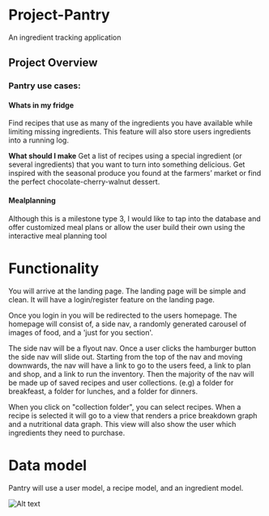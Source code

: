 # Project-Pantry
An ingredient tracking application


## Project Overview
### Pantry use cases:
#### Whats in my fridge
Find recipes that use as many of the
ingredients you have available while limiting missing
ingredients. This feature will also store users ingredients into a running log.

**What should I make**
Get a list of recipes using a special
ingredient (or several ingredients) that
you want to turn into something
delicious.
Get inspired with the seasonal produce
you found at the farmers’ market or find
the perfect chocolate-cherry-walnut
dessert.


#### Mealplanning
Although this is a milestone type 3, I would like to tap into the database and offer customized meal plans or allow the user build their own using the interactive meal planning tool



# Functionality

You will arrive at the landing page. The landing page will be simple and clean. It will have a login/register feature on the landing page.

Once you login in you will be redirected to the users homepage. The homepage will consist of, a side nav, a randomly generated carousel of images of food, and a 'just for you section'.

The side nav will be a flyout nav. Once a user clicks the hamburger button the side nav will slide out. Starting from the top of the nav and moving downwards, the nav will have a link to go to the users feed, a link to plan and shop, and a link to run the inventory. Then the majority of the nav will be made up of saved recipes and user collections. (e.g) a folder for breakfeast, a folder for lunches, and a folder for dinners.

When you click on "collection folder", you can select recipes. When a recipe is selected it will go to a view that renders a price breakdown graph and a nutritional data graph. This view will also show the user which ingredients they need to purchase.

# Data model

Pantry will use a user model, a recipe model, and an ingredient model.

![Alt text](/code/projects/capstone/user_table.jpg?raw=true "Optional Title")
